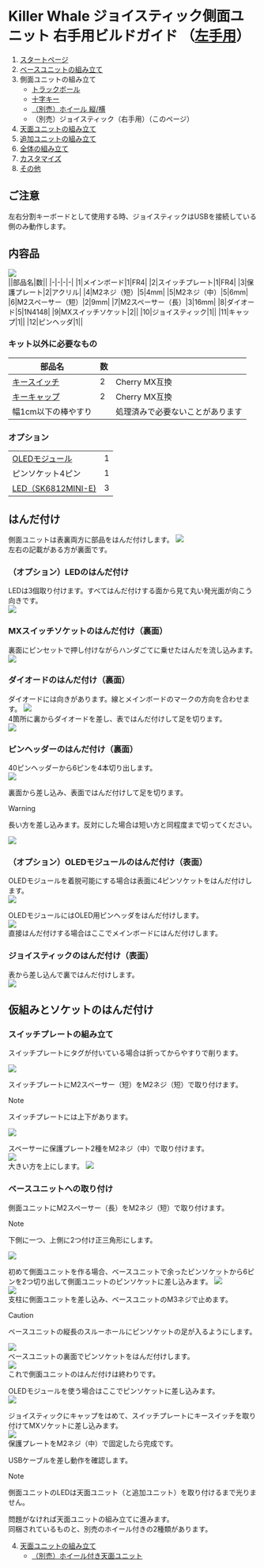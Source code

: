 # Killer Whale ジョイスティック側面ユニット 右手用ビルドガイド （[左手用](../左手用/3_側面ユニット_ジョイスティック.md)）

1. [スタートページ](../README.md)
2. [ベースユニットの組み立て](../右手用/2_ベースユニット.md)
3. 側面ユニットの組み立て
   - [トラックボール](../右手用/3_側面ユニット_トラックボール.md)
   - [十字キー](../右手用/3_側面ユニット_十字キー.md)
   - [（別売）ホイール 縦/横](../右手用/3_側面ユニット_ホイール.md)
   - （別売）ジョイスティック（右手用）（このページ）
4. [天面ユニットの組み立て](../右手用/4_天面ユニット.md)
5. [追加ユニットの組み立て](../右手用/5_追加ユニット.md)
6. [全体の組み立て](../右手用/6_全体の組み立て.md)
7. [カスタマイズ](../右手用/7_カスタマイズ.md)
8. [その他](../右手用/8_その他.md)

## ご注意
左右分割キーボードとして使用する時、ジョイスティックはUSBを接続している側のみ動作します。  
## 内容品
![](../img/3_3_joystick_r/3_1_1_contents.jpg)    
||部品名|数||
|-|-|-|-|
|1|メインボード|1|FR4|
|2|スイッチプレート|1|FR4|
|3|保護プレート|2|アクリル|
|4|M2ネジ（短）|5|4mm|
|5|M2ネジ（中）|5|6mm|
|6|M2スペーサー（短）|2|9mm|
|7|M2スペーサー（長）|3|16mm|
|8|ダイオード|5|1N4148|
|9|MXスイッチソケット|2||
|10|ジョイスティック|1||
|11|キャップ|1||
|12|ピンヘッダ|1||

### キット以外に必要なもの
|部品名|数||
|-|-|-|
|[キースイッチ](https://shop.yushakobo.jp/collections/all-switches)|2|Cherry MX互換|
|[キーキャップ](https://shop.yushakobo.jp/collections/keycaps)|2|Cherry MX互換|
|幅1cm以下の棒やすり||処理済みで必要ないことがあります|


### オプション
<table>
    <tr>
      <td><a href="https://shop.yushakobo.jp/products/oled">OLEDモジュール</a></td> 
      <td>1</td>
    </tr>
    <tr>
      <td>ピンソケット4ピン</a></td> 
      <td>1</td>
    </tr>
    <tr>
      <td><a href="https://shop.yushakobo.jp/products/sk6812mini-e-10">LED（SK6812MINI-E)</a></td>
      <td>3</td>
    </tr>
 </table>
 
## はんだ付け
側面ユニットは表裏両方に部品をはんだ付けします。
![](../img/3_3_joystick_r/3_1_2_overall.jpg)  
左右の記載がある方が裏面です。  
### （オプション）LEDのはんだ付け
LEDは3個取り付けます。すべてはんだ付けする面から見て丸い発光面が向こう向きです。  
![](../img/3_3_joystick_r/3_1_3_led.jpg)  
### MXスイッチソケットのはんだ付け（裏面）
裏面にピンセットで押し付けながらハンダごてに乗せたはんだを流し込みます。 
![](../img/3_3_joystick_r/3_1_4_mxsocket.jpg)   

### ダイオードのはんだ付け（裏面）
ダイオードには向きがあります。線とメインボードのマークの方向を合わせます。 
![](../img/c_diode.jpg)  
4箇所に裏からダイオードを差し、表ではんだ付けして足を切ります。  
![](../img/3_3_joystick_r/3_1_5_diodes.jpg)   


### ピンヘッダーのはんだ付け（裏面）
40ピンヘッダーから6ピンを4本切り出します。  
![](../img/c_pin_header_6.jpg)   

裏面から差し込み、表面ではんだ付けして足を切ります。
> [!WARNING]
> 長い方を差し込みます。反対にした場合は短い方と同程度まで切ってください。

![](../img/3_3_joystick_r/3_1_10_pin_header.jpg)   

### （オプション）OLEDモジュールのはんだ付け（表面）
OLEDモジュールを着脱可能にする場合は表面に4ピンソケットをはんだ付けします。  
![](../img/3_3_joystick_r/3_1_11_oled_socket.jpg)   

OLEDモジュールにはOLED用ピンヘッダをはんだ付けします。  
![](../img/c_oled_header.jpg)  
直接はんだ付けする場合はここでメインボードにはんだ付けします。
### ジョイスティックのはんだ付け（表面）
表から差し込んで裏ではんだ付けします。  
![](../img/3_3_joystick_r/3_1_12_joystick.jpg)   



## 仮組みとソケットのはんだ付け
### スイッチプレートの組み立て

スイッチプレートにタグが付いている場合は折ってからやすりで削ります。

![](../img/c_switch_l.jpg)   

スイッチプレートにM2スペーサー（短）をM2ネジ（短）で取り付けます。  
> [!NOTE]
> スイッチプレートには上下があります。  

![](../img/3_3_joystick_r/3_1_15_switch_1.jpg)  
  
スペーサーに保護プレート2種をM2ネジ（中）で取り付けます。  
![](../img/3_3_joystick_r/3_1_16_switch_2.jpg)  
大きい方を上にします。 
![](../img/3_3_joystick_r/3_1_17_switch_3.jpg)  
### ベースユニットへの取り付け
側面ユニットにM2スペーサー（長）をM2ネジ（短）で取り付けます。  

> [!NOTE]
> 下側に一つ、上側に2つ付け正三角形にします。

![](../img/3_3_joystick_r/3_1_18_spacers.jpg)  
   
初めて側面ユニットを作る場合、ベースユニットで余ったピンソケットから6ピンを2つ切り出して側面ユニットのピンソケットに差し込みます。
![](../img/c_pin_socket_6.jpg)   
![](../img/3_3_joystick_r/3_1_19_pinsocket.jpg)  
支柱に側面ユニットを差し込み、ベースユニットのM3ネジで止めます。
> [!CAUTION]
> ベースユニットの縦長のスルーホールにピンソケットの足が入るようにします。

![](../img/3_3_joystick_r/3_1_27_base_1.jpg)   
ベースユニットの裏面でピンソケットをはんだ付けします。  
![](../img/3_3_joystick_r/3_1_28_base_2.jpg)   
これで側面ユニットのはんだ付けは終わりです。  

OLEDモジュールを使う場合はここでピンソケットに差し込みます。   
![](../img/3_3_joystick_r/3_1_29_base_3.jpg)   


ジョイスティックにキャップをはめて、スイッチプレートにキースイッチを取り付けてMXソケットに差し込みます。  
![](../img/3_3_joystick_r/3_1_30_complete.jpg)   
保護プレートをM2ネジ（中）で固定したら完成です。  
  
USBケーブルを差し動作を確認します。
> [!NOTE]
> 側面ユニットのLEDは天面ユニット（と追加ユニット）を取り付けるまで光りません。  

問題がなければ天面ユニットの組み立てに進みます。  
同梱されているものと、別売のホイール付きの2種類があります。   
  
4. [天面ユニットの組み立て](../右手用/4_天面ユニット.md)
   - [（別売）ホイール付き天面ユニット](../右手用/4_ホイール付き天面ユニット.md)


